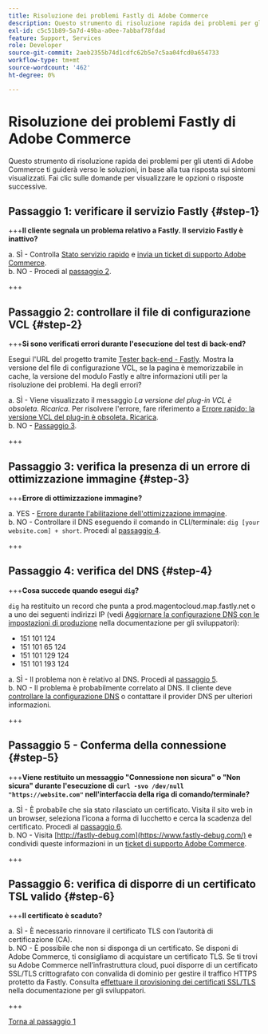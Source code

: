 ```yaml
---
title: Risoluzione dei problemi Fastly di Adobe Commerce
description: Questo strumento di risoluzione rapida dei problemi per gli utenti di Adobe Commerce ti guiderà verso le soluzioni, in base alla tua risposta sui sintomi visualizzati. Fai clic sulle domande per visualizzare le opzioni o risposte successive.
exl-id: c5c51b89-5a7d-49ba-a0ee-7abbaf78fdad
feature: Support, Services
role: Developer
source-git-commit: 2aeb2355b74d1cdfc62b5e7c5aa04fcd0a654733
workflow-type: tm+mt
source-wordcount: '462'
ht-degree: 0%

---
```


# Risoluzione dei problemi Fastly di Adobe Commerce

Questo strumento di risoluzione rapida dei problemi per gli utenti di Adobe Commerce ti guiderà verso le soluzioni, in base alla tua risposta sui sintomi visualizzati. Fai clic sulle domande per visualizzare le opzioni o risposte successive.

## Passaggio 1: verificare il servizio Fastly {#step-1}

+++**Il cliente segnala un problema relativo a Fastly. Il servizio Fastly è inattivo?**

a. SÌ - Controlla [Stato servizio rapido](https://status.fastly.com/) e [invia un ticket di supporto Adobe Commerce](/help/help-center-guide/help-center/magento-help-center-user-guide.md#submit-ticket).\
b. NO - Procedi al [passaggio 2](#step-2).

+++

## Passaggio 2: controllare il file di configurazione VCL {#step-2}

+++**Si sono verificati errori durante l&#39;esecuzione del test di back-end?**

Esegui l&#39;URL del progetto tramite [Tester back-end - Fastly](https://magento-tester.global.ssl.fastly.net/magento-tester/). Mostra la versione del file di configurazione VCL, se la pagina è memorizzabile in cache, la versione del modulo Fastly e altre informazioni utili per la risoluzione dei problemi. Ha degli errori?

a. SÌ - Viene visualizzato il messaggio _La versione del plug-in VCL è obsoleta. Ricarica._ Per risolvere l&#39;errore, fare riferimento a [Errore rapido: la versione VCL del plug-in è obsoleta. Ricarica](/help/troubleshooting/miscellaneous/fastly-error-plugin-vcl-version-is-outdated-please-re-upload.md).\
b. NO - [Passaggio 3](#step-3).

+++

## Passaggio 3: verifica la presenza di un errore di ottimizzazione immagine {#step-3}

+++**Errore di ottimizzazione immagine?**

a. YES - [Errore durante l&#39;abilitazione dell&#39;ottimizzazione immagine](/help/troubleshooting/miscellaneous/error-enabling-image-optimization-in-magento-commerce.md).\
b. NO - Controllare il DNS eseguendo il comando in CLI/terminale: `dig [your website.com] + short`. Procedi al [passaggio 4](#step-4).

+++

## Passaggio 4: verifica del DNS {#step-4}

+++**Cosa succede quando esegui `dig`?**

`dig` ha restituito un record che punta a prod.magentocloud.map.fastly.net o a uno dei seguenti indirizzi IP (vedi [Aggiornare la configurazione DNS con le impostazioni di produzione](https://experienceleague.adobe.com/it/docs/commerce-cloud-service/user-guide/launch/checklist#update-dns-configuration-with-production-settings) nella documentazione per gli sviluppatori):

* 151 101 124
* 151 101 65 124
* 151 101 129 124
* 151 101 193 124

a. SÌ - Il problema non è relativo al DNS. Procedi al [passaggio 5](#step-5).\
b. NO - Il problema è probabilmente correlato al DNS. Il cliente deve [controllare la configurazione DNS](https://experienceleague.adobe.com/it/docs/commerce-cloud-service/user-guide/launch/checklist#update-dns-configuration-with-production-settings) o contattare il provider DNS per ulteriori informazioni.

+++

## Passaggio 5 - Conferma della connessione {#step-5}

+++**Viene restituito un messaggio &quot;Connessione non sicura&quot; o &quot;Non sicura&quot; durante l&#39;esecuzione di `curl -svo /dev/null "https://website.com"` nell&#39;interfaccia della riga di comando/terminale?**

a. SÌ - È probabile che sia stato rilasciato un certificato. Visita il sito web in un browser, seleziona l’icona a forma di lucchetto e cerca la scadenza del certificato. Procedi al [passaggio 6](#step-6).\
b. NO - Visita [http://fastly-debug.com](https://www.fastly-debug.com/) e condividi queste informazioni in un [ticket di supporto Adobe Commerce](/help/help-center-guide/help-center/magento-help-center-user-guide.md#submit-ticket).

+++

## Passaggio 6: verifica di disporre di un certificato TSL valido {#step-6}

+++**Il certificato è scaduto?**

a. SÌ - È necessario rinnovare il certificato TLS con l’autorità di certificazione (CA).\
b. NO - È possibile che non si disponga di un certificato. Se disponi di Adobe Commerce, ti consigliamo di acquistare un certificato TLS. Se ti trovi su Adobe Commerce nell’infrastruttura cloud, puoi disporre di un certificato SSL/TLS crittografato con convalida di dominio per gestire il traffico HTTPS protetto da Fastly. Consulta [effettuare il provisioning dei certificati SSL/TLS](https://experienceleague.adobe.com/it/docs/commerce-cloud-service/user-guide/cdn/setup-fastly/fastly-configuration#provision-ssltls-certificates) nella documentazione per gli sviluppatori.

+++

[Torna al passaggio 1](#step-1)
